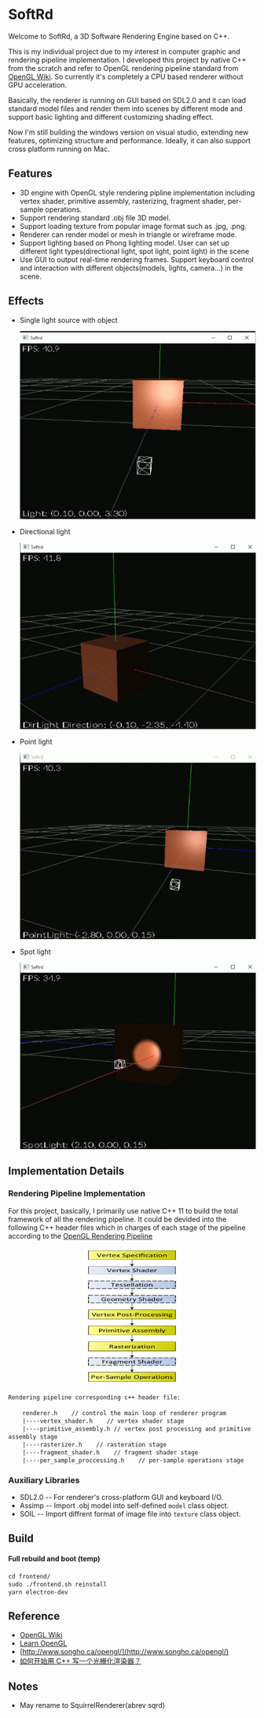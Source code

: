 # SoftRd

Welcome to SoftRd, a 3D Software Rendering Engine based on C++.

This is my individual project due to my interest in computer graphic and rendering pipeline implementation. I developed this project by native C++ from the scratch and refer to OpenGL rendering pipeline standard from [OpenGL Wiki](https://www.khronos.org/opengl/wiki/Rendering_Pipeline_Overview). So currently it's completely a CPU based renderer without GPU acceleration.

Basically, the renderer is running on GUI based on SDL2.0 and it can load standard model files and render them into scenes by different mode and support basic lighting and different customizing shading effect.

Now I'm still building the windows version on visual studio, extending new features, optimizing structure and performance. Ideally, it can also support cross platform running on Mac.

## Features

-   3D engine with OpenGL style rendering pipline implementation including vertex shader, primitive assembly, rasterizing, fragment shader, per-sample operations.
-   Support rendering standard .obj file 3D model.
-   Support loading texture from popular image format such as .jpg, .png.
-   Renderer can render model or mesh in triangle or wireframe mode.
-   Support lighting based on Phong lighting model. User can set up different light types(directional light, spot light, point light) in the scene
-   Use GUI to output real-time rendering frames. Support keyboard control and interaction with different objects(models, lights, camera...) in the scene.

## Effects

-   Single light source with object

    ![light test](https://github.com/davidpypysp/softrd/blob/developing/resource/light_test.gif)

-   Directional light

    ![dir light test](https://github.com/davidpypysp/softrd/blob/developing/resource/dir_light_test.gif)

-   Point light

    ![point light test](https://github.com/davidpypysp/softrd/blob/developing/resource/point_light_test.gif)

-   Spot light

    ![spot light test](https://github.com/davidpypysp/softrd/blob/developing/resource/spot_light_test.gif)

## Implementation Details

### Rendering Pipeline Implementation

For this project, basically, I primarily use native C++ 11 to build the total framework of all the rendering pipeline. It could be devided into the following C++ header files which in charges of each stage of the pipeline according to the [OpenGL Rendering Pipeline](https://www.khronos.org/opengl/wiki/Rendering_Pipeline_Overview)

<div align=center>
<img src="https://github.com/davidpypysp/softrd/blob/developing/resource/RenderingPipeline.png" title="Opengl Rendering Pipeline" width="200" height="280" />
</div>

```
Rendering pipeline corresponding c++ header file:

    renderer.h    // control the main loop of renderer program
    |----vertex_shader.h    // vertex shader stage
    |----primitive_assembly.h // vertex post processing and primitive assembly stage
    |----rasterizer.h    // rasteration stage
    |----fragment_shader.h    // fragment shader stage
    |----per_sample_proccessing.h    // per-sample operations stage
```

### Auxiliary Libraries

-   SDL2.0 -- For renderer's cross-platform GUI and keyboard I/O.
-   Assimp -- Import .obj model into self-defined `model` class object.
-   SOIL -- Import diffrent format of image file into `texture` class object.

## Build

####   Full rebuild and boot (temp)
```
cd frontend/
sudo ./frontend.sh reinstall
yarn electron-dev
```





## Reference

-   [OpenGL Wiki](https://www.khronos.org/opengl/wiki/Rendering_Pipeline_Overview)
-   [Learn OpenGL](https://learnopengl.com/)
-   [http://www.songho.ca/opengl/](http://www.songho.ca/opengl/)
-   [如何开始用 C++ 写一个光栅化渲染器？](https://www.zhihu.com/question/24786878)

## Notes

-   May rename to SquirrelRenderer(abrev sqrd)
